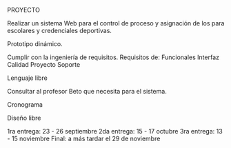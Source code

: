 PROYECTO

Realizar un sistema Web para el control de proceso y asignación de los para escolares y credenciales deportivas.

Prototipo dinámico.

Cumplir con la ingeniería de requisitos.
Requisitos de:
Funcionales
Interfaz 
Calidad
Proyecto
Soporte

Lenguaje libre 


Consultar al profesor Beto que necesita para el sistema.

Cronograma

Diseño libre

1ra entrega: 23 - 26 septiembre
2da entrega: 15 - 17 octubre
3ra entrega: 13 - 15 noviembre 
Final: a más tardar el 29 de noviembre

